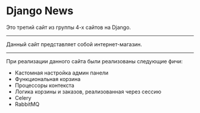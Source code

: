 # Django News

Это третий сайт из группы 4-х сайтов на Django.

------------------------------------------------

Данный сайт представляет собой интернет-магазин.

------------------------------------------------

При реализации данного сайта были реализованы следующие фичи:

* Кастомная настройка админ панели
* Функциональная корзина
* Процессоры контекста
* Логика корзины и заказов, реализованная через сессию
* Celery
* RabbitMQ

